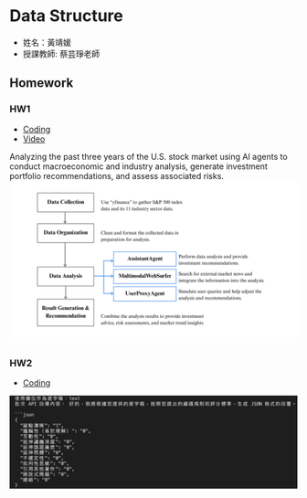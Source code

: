 # Data Structure
* 姓名：黃靖媛
* 授課教師: 蔡芸琤老師


## Homework
### HW1
* [Coding](Autogen_Project/HW1/dataAgent_US_Market.py)
* [Video](https://youtu.be/ZU6N17cdLlE?si=2tqZHwpTqimzu4MO)

Analyzing the past three years of the U.S. stock market using AI agents to conduct macroeconomic and industry analysis, generate investment portfolio recommendations, and assess associated risks.
![圖片名稱](Autogen_Project/HW1/Flow_chart.png)

### HW2
* [Coding](DRai/HW2/Drai_Academic_Discussion.py)

![圖片名稱](DRai/HW2/screenshot.png)
